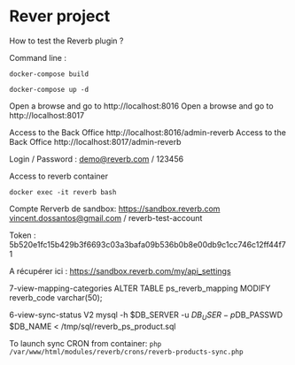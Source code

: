 # Rever project

How to test the Reverb plugin ?

Command line :

<code>docker-compose build</code>

<code>docker-compose up -d</code>

Open a browse and go to http://localhost:8016
Open a browse and go to http://localhost:8017

Access to the Back Office http://localhost:8016/admin-reverb
Access to the Back Office http://localhost:8017/admin-reverb

Login / Password : demo@reverb.com / 123456

Access to reverb container

<code>docker exec -it reverb bash</code>

Compte Rerverb de sandbox:
https://sandbox.reverb.com
vincent.dossantos@gmail.com / reverb-test-account

Token : 5b520e1fc15b429b3f6693c03a3bafa09b536b0b8e00db9c1cc746c12ff44f71

A récupérer ici : https://sandbox.reverb.com/my/api_settings

7-view-mapping-categories
ALTER TABLE ps_reverb_mapping MODIFY reverb_code varchar(50);

6-view-sync-status V2
mysql -h $DB_SERVER -u $DB_USER -p$DB_PASSWD $DB_NAME < /tmp/sql/reverb_ps_product.sql

To launch sync CRON from container:
<code>php /var/www/html/modules/reverb/crons/reverb-products-sync.php</code>